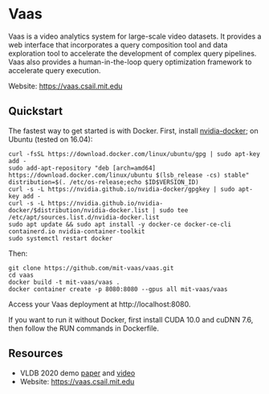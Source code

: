 Vaas
====

Vaas is a video analytics system for large-scale video datasets. It provides a web interface that incorporates a query composition tool and data exploration tool to accelerate the development of complex query pipelines. Vaas also provides a human-in-the-loop query optimization framework to accelerate query execution.

Website: https://vaas.csail.mit.edu

Quickstart
----------

The fastest way to get started is with Docker. First, install [nvidia-docker](https://github.com/NVIDIA/nvidia-docker); on Ubuntu (tested on 16.04):

	curl -fsSL https://download.docker.com/linux/ubuntu/gpg | sudo apt-key add -
	sudo add-apt-repository "deb [arch=amd64] https://download.docker.com/linux/ubuntu $(lsb_release -cs) stable"
	distribution=$(. /etc/os-release;echo $ID$VERSION_ID)
	curl -s -L https://nvidia.github.io/nvidia-docker/gpgkey | sudo apt-key add -
	curl -s -L https://nvidia.github.io/nvidia-docker/$distribution/nvidia-docker.list | sudo tee /etc/apt/sources.list.d/nvidia-docker.list
	sudo apt update && sudo apt install -y docker-ce docker-ce-cli containerd.io nvidia-container-toolkit
	sudo systemctl restart docker

Then:

	git clone https://github.com/mit-vaas/vaas.git
	cd vaas
	docker build -t mit-vaas/vaas .
	docker container create -p 8080:8080 --gpus all mit-vaas/vaas

Access your Vaas deployment at http://localhost:8080.

If you want to run it without Docker, first install CUDA 10.0 and cuDNN 7.6, then follow the RUN commands in Dockerfile.

Resources
---------

- VLDB 2020 demo [paper](https://favyen.com/vaas.pdf) and [video](https://www.youtube.com/watch?v=cDsZKJUpLF4)
- Website: https://vaas.csail.mit.edu

